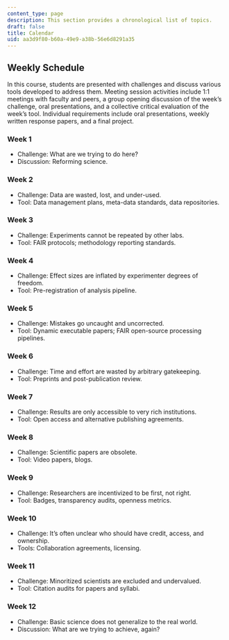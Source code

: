 ```yaml
---
content_type: page
description: This section provides a chronological list of topics.
draft: false
title: Calendar
uid: aa3d9f80-b60a-49e9-a38b-56e6d8291a35
---
```

## Weekly Schedule

In this course, students are presented with challenges and discuss various tools developed to address them. Meeting session activities include 1:1 meetings with faculty and peers, a group opening discussion of the week’s challenge, oral presentations, and a collective critical evaluation of the week’s tool. Individual requirements include oral presentations, weekly written response papers, and a final project.

### Week 1

- Challenge: What are we trying to do here? 
- Discussion: Reforming science.

### Week 2

- Challenge: Data are wasted, lost, and under-used. 
- Tool: Data management plans, meta-data standards, data repositories. 

### Week 3 

- Challenge: Experiments cannot be repeated by other labs. 
- Tool: FAIR protocols; methodology reporting standards. 

### Week 4

- Challenge: Effect sizes are inflated by experimenter degrees of freedom. 
- Tool: Pre-registration of analysis pipeline. 

### Week 5

- Challenge: Mistakes go uncaught and uncorrected.
- Tool: Dynamic executable papers; FAIR open-source processing pipelines.

### Week 6

- Challenge: Time and effort are wasted by arbitrary gatekeeping.
- Tool: Preprints and post-publication review.

### Week 7

- Challenge: Results are only accessible to very rich institutions.
- Tool: Open access and alternative publishing agreements.

### Week 8

- Challenge: Scientific papers are obsolete.
- Tool: Video papers, blogs.

### Week 9

- Challenge: Researchers are incentivized to be first, not right.
- Tool: Badges, transparency audits, openness metrics.

### Week 10 

- Challenge: It’s often unclear who should have credit, access, and ownership.
- Tools: Collaboration agreements, licensing.

### Week 11

- Challenge: Minoritized scientists are excluded and undervalued.
- Tool: Citation audits for papers and syllabi.

### Week 12

- Challenge: Basic science does not generalize to the real world.
- Discussion: What are we trying to achieve, again?
